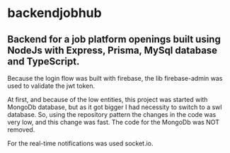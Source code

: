 # backendjobhub

## Backend for a job platform openings built using NodeJs with Express, Prisma, MySql database and TypeScript. ##

Because the login flow was built with firebase, the lib firebase-admin was used to validate the jwt token.

At first, and because of the low entities, this project was started with MongoDb database, but as it got bigger I had necessity to switch
to a swl database. So, using the repository pattern the changes in the code was very low, and this change was fast. 
The code for the MongoDb was NOT removed.

For the real-time notifications was used socket.io.


